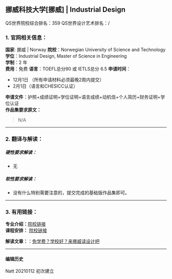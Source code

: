 ## 挪威科技大学[挪威] | Industrial Design

QS世界院校综合排名：359
QS世界设计艺术排名：/



### 1. 官网相关信息：

**国家**: 挪威 | Norway
**院校**：Norwegian University of Science and Technology
**学位**：Industrial Design, Master of Science in Engineering  
**学制**：2 年  
**费用**：免费
**语言**：TOEFL总分90 或 IETLS总分 6.5
**申请时间**：
- 12月1日  （所有申请材料必须最晚2周内提交）
 - 2月1日（语言和CHESICC认证）

**申请文件**：护照+成绩证明+学位证明+语言成绩+动机信+个人简历+财务证明+学位认证  
**作品集要求原文：**   

> N/A
 

---


### 2. 翻译与解读：

##### 硬性要求解读：
- 无



##### 软性要求解读：
- 没有什么特别需要注意的，提交完成的基础版作品集即可。


---


### 3. 有用链接：

**专业介绍：**[院校链接](https://www.ntnu.edu/studies/msdesig)  
**课程安排：** [院校链接](https://www.ntnu.edu/studies/msdesig/programme-structure)  


  
**解读文章：**：[免学费？学校好？来挪威读设计吧](http://www.makebi.net/27327.html)  

---


#### 编辑历史

Natt 20210112 初次建立  
